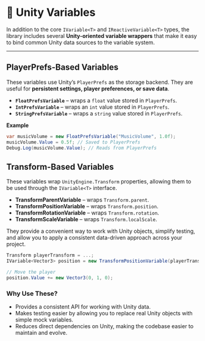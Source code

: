 # 🧩 Unity Variables

In addition to the core `IVariable<T>` and `IReactiveVariable<T>` types, the library includes several **Unity-oriented variable wrappers** that make it easy to bind common Unity data sources to the variable system.

---

## PlayerPrefs-Based Variables

These variables use Unity’s `PlayerPrefs` as the storage backend. They are useful for **persistent settings, player preferences, or save data**.

- **`FloatPrefsVariable`** – wraps a `float` value stored in `PlayerPrefs`.
- **`IntPrefsVariable`** – wraps an `int` value stored in `PlayerPrefs`.
- **`StringPrefsVariable`** – wraps a `string` value stored in `PlayerPrefs`.

**Example**
```csharp
var musicVolume = new FloatPrefsVariable("MusicVolume", 1.0f);
musicVolume.Value = 0.5f; // Saved to PlayerPrefs
Debug.Log(musicVolume.Value); // Reads from PlayerPrefs
```

## Transform-Based Variables

These variables wrap `UnityEngine.Transform` properties, allowing them to be used through the `IVariable<T>` interface.

- **TransformParentVariable** – wraps `Transform.parent`.
- **TransformPositionVariable** – wraps `Transform.position`.
- **TransformRotationVariable** – wraps `Transform.rotation`.
- **TransformScaleVariable** – wraps `Transform.localScale`.

They provide a convenient way to work with Unity objects, simplify testing, and allow you to apply a consistent data-driven approach across your project.

```csharp
Transform playerTransform = ...;
IVariable<Vector3> position = new TransformPositionVariable(playerTransform);

// Move the player
position.Value += new Vector3(0, 1, 0);
```

### Why Use These?
- Provides a consistent API for working with Unity data.
- Makes testing easier by allowing you to replace real Unity objects with simple mock variables.
- Reduces direct dependencies on Unity, making the codebase easier to maintain and evolve.  
